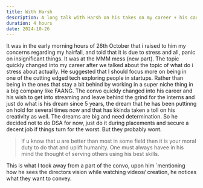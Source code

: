 ```yaml
---
title: With Harsh
description: A long talk with Harsh on his takes on my career + his career in streaming and he considering not to do any thing for interns.
duration: 4 hours
date: 2024-10-26
---
```


It was in the early morning hours of 26th October that i raised to him my concerns regarding my hairfall, and told that it is due to stress and all, panic on insignificant things. It was at the MMM mess (new part).
The topic quickly changed into my career after we talked about the topic of what do i stress about actually. He suggested that I should focus more on being in one of the cutting edged tech exploring people in startups. Rather than being in the ones that stay a bit behind by working in a super niche thing in a big company like FAANG.
The convo quickly changed into his career and his wish to get into streaming and leave behind the grind for the interns and just do what is his dream since 5 years, the dream that he has been puttinng on hold for several times now and that has kkinda taken a toll on his creativity as well. The dreams are big and need determination.
So he decided not to do DSA for now, just do it during placements and secure a decent job if things turn for the worst.
But they probably wont.
> If u know that u are better than most in some field then it is your moral duty to do that and uplift humanity. One must always havee in his mind the thought of serving others using his best skills.

This is what I took away from a part of the convo, upon him `mentioning how he sees the directors vision while watching videos/ creation, he notices what they want to convey.

